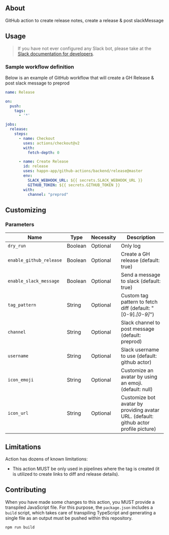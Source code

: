 ## About

GitHub action to create release notes, create a release & post slackMessage

## Usage

> If you have not ever configured any Slack bot, please take at the [Slack documentation for developers](https://api.slack.com/authentication/basics).

### Sample workflow definition

Below is an example of GitHub workflow that will create a GH Release & post slack message to preprod

```yaml
name: Release

on:
  push:
    tags:
      - '*'

jobs:
  release:
    steps:
      - name: Checkout
        uses: actions/checkout@v2
        with:
          fetch-depth: 0

      - name: Create Release
        id: release
        uses: happn-app/github-actions/backend/release@master
        env:
          SLACK_WEBHOOK_URL: ${{ secrets.SLACK_WEBHOOK_URL }}
          GITHUB_TOKEN: ${{ secrets.GITHUB_TOKEN }}
        with:
          channel: "preprod"
```

## Customizing

### Parameters

| Name | Type | Necessity | Description |
| ---- | ---- | --------- | ----------- |
| `dry_run` | Boolean | Optional | Only log |
| `enable_github_release` | Boolean | Optional | Create a GH release (default: true) |
| `enable_slack_message` | Boolean | Optional | Send a message to slack (default: true) |
| `tag_pattern` | String | Optional | Custom tag pattern to fetch diff (default: "[0-9]*.[0-9]*") |
| `channel` | String | Optional | Slack channel to post message (default: preprod) |
| `username` | String | Optional | Slack username to use (default: github actor) |
| `icon_emoji` | String | Optional | Customize an avatar by using an emoji. (default: null) |
| `icon_url` | String | Optional | Customize bot avatar by providing avatar URL. (default: github actor profile picture) |

## Limitations

Action has dozens of known limitations:

- This action MUST be only used in pipelines where the tag is created (it is utilized to create
  links to diff and release details).

## Contributing

When you have made some changes to this action, you MUST provide a transpiled JavaScript file. For
this purpose, the `package.json` includes a `build` script, which takes care of transpiling
TypeScript and generating a single file as an output must be pushed within this repository.

```shell
npm run build
```
